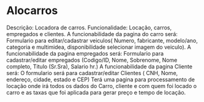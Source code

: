 # Alocarros



Descrição: Locadora de carros. 
Funcionalidade: Locação, carros, empregados e clientes.
A funcionabilidade da pagina do carro será: Formulario para editar/cadastrar veiculos( Numero, fabricante, modelo/ano, categoria e multimidea, disponibilidade selecionar imagem do veiculo).
A funcionabilidade da pagina empregados será: Formulario para cadastrar/editar empregados (Codigo/ID, Nome, Sobrenome, Nome completo, Titulo (Sr.Sra), Salario hr.) 
A funcionabilidade da pagina Cliente será: O formulario será para cadastrar/editar Clientes ( CNH, Nome, endereço, cidade, estado e CEP)
Terá uma pagina para processamento de locação onde irá todos os dados do Carro, cliente e com quem foi locado o carro e as taxas que foi aplicada para gerar preço e tempo de locação.
